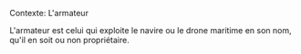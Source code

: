 Contexte: L'armateur

L'armateur est celui qui exploite le navire ou le drone maritime en son nom, qu'il en soit ou non propriétaire.
